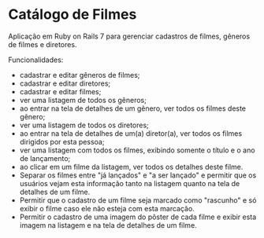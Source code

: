 # Catálogo de Filmes

Aplicação em Ruby on Rails 7 para gerenciar cadastros de filmes, gêneros de filmes e diretores.

Funcionalidades:

* cadastrar e editar gêneros de filmes;
* cadastrar e editar diretores;
* cadastrar e editar filmes;
* ver uma listagem de todos os gêneros;
* ao entrar na tela de detalhes de um gênero, ver todos os filmes deste gênero;
* ver uma listagem de todos os diretores;
* ao entrar na tela de detalhes de um(a) diretor(a), ver todos os filmes dirigidos por esta pessoa;
* ver uma listagem com todos os filmes, exibindo somente o título e o ano de lançamento;
* ao clicar em um filme da listagem, ver todos os detalhes deste filme.
* Separar os filmes entre "já lançados" e "a ser lançado" e permitir que os usuários vejam esta informação tanto na listagem quanto na tela de detalhes de um filme.
* Permitir que o cadastro de um filme seja marcado como "rascunho" e só exibir o filme caso ele não esteja com esta marcação.
* Permitir o cadastro de uma imagem do pôster de cada filme e exibir esta imagem na listagem e na tela de detalhes de um filme.